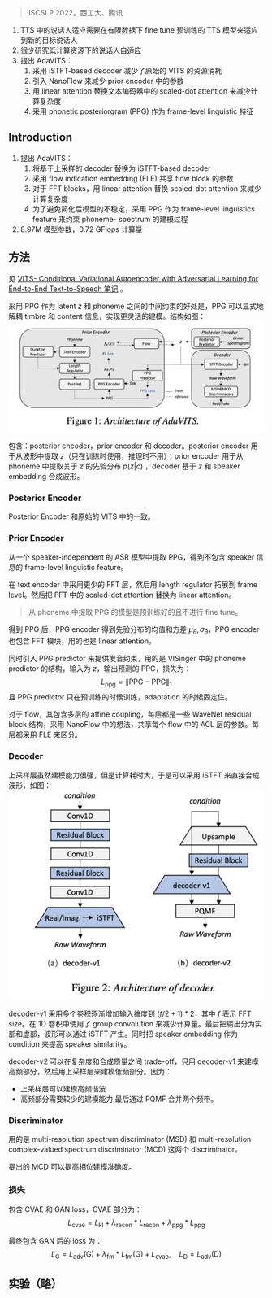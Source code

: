 > ISCSLP 2022，西工大、腾讯

1. TTS 中的说话人适应需要在有限数据下 fine tune 预训练的 TTS 模型来适应到新的目标说话人
2. 很少研究低计算资源下的说话人自适应
3. 提出 AdaVITS：
	1. 采用 iSTFT-based decoder 减少了原始的 VITS 的资源消耗
	2. 引入 NanoFlow 来减少 prior encoder 中的参数
	3. 用 linear attention 替换文本编码器中的 scaled-dot attention 来减少计算复杂度
	4. 采用  phonetic posteriorgram (PPG) 作为 frame-level linguistic 特征

## Introduction

1. 提出 AdaVITS：
	1. 将基于上采样的 decoder 替换为 iSTFT-based decoder
	2. 采用 ﬂow indication embedding (FLE) 共享 flow block 的参数
	3. 对于 FFT blocks，用 linear attention 替换 scaled-dot attention 来减少计算复杂度
	4. 为了避免简化后模型的不稳定，采用 PPG 作为 frame-level linguistics feature 来约束 phoneme- spectrum 的建模过程
2. 8.97M 模型参数，0.72 GFlops 计算量

## 方法

见 [VITS- Conditional Variational Autoencoder with Adversarial Learning for End-to-End Text-to-Speech 笔记](../VITS-%20Conditional%20Variational%20Autoencoder%20with%20Adversarial%20Learning%20for%20End-to-End%20Text-to-Speech%20笔记.md) 。

采用 PPG 作为 latent $z$ 和 phoneme 之间的中间约束的好处是，PPG 可以显式地解耦 timbre 和 content 信息，实现更灵活的建模。结构如图：
![](image/Pasted%20image%2020240107152245.png)

包含：posterior encoder，prior encoder 和 decoder。posterior encoder 用于从波形中提取 $z$（只在训练时使用，推理时不用）；prior encoder 用于从 phoneme 中提取关于 $z$ 的先验分布 $p(z|c)$ ，decoder 基于 $z$ 和 speaker embedding 合成波形。

### Posterior Encoder

Posterior Encoder 和原始的 VITS 中的一致。

### Prior Encoder

从一个 speaker-independent 的 ASR 模型中提取 PPG，得到不包含 speaker 信息的 frame-level linguistic feature。

在 text encoder 中采用更少的 FFT 层，然后用 length regulator 拓展到 frame level。然后把 FFT 中的 scaled-dot attention 替换为 linear attention。
> 从 phoneme 中提取 PPG 的模型是预训练好的且不进行 fine tune。

得到 PPG 后，PPG encoder 得到先验分布的均值和方差 $\mu_{\theta},\sigma_{\theta}$，PPG encoder 也包含 FFT 模块，用的也是 linear attention。

同时引入 PPG predictor 来提供发音约束，用的是 VISinger 中的 phoneme predictor 的结构，输入为 $z$，输出预测的 PPG，损失为：
$$L_{\mathrm{ppg}}=\left\|\text{PPG}-\mathrm{PPG}\right\|_1$$
且 PPG predictor 只在预训练的时候训练，adaptation 的时候固定住。

对于 flow，其包含多层的 affine coupling，每层都是一些 WaveNet residual block 结构，采用 NanoFlow 中的想法，共享每个 flow 中的 ACL 层的参数。每层都采用 FLE 来区分。

### Decoder

上采样层虽然建模能力很强，但是计算耗时大，于是可以采用 iSTFT 来直接合成波形，如图：
![](image/Pasted%20image%2020240107165143.png)

decoder-v1 采用多个卷积逐渐增加输入维度到 $(f/2+1)*2$，其中 $f$ 表示 FFT size。在 1D 卷积中使用了 group convolution 来减少计算量。最后把输出分为实部和虚部，波形可以通过 iSTFT 产生。同时把 speaker embedding 作为 condition 来提高 speaker similarity。

decoder-v2 可以在复杂度和合成质量之间 trade-off，只用 decoder-v1 来建模高频部分，然后用上采样层来建模低频部分。因为：
+ 上采样层可以建模高频谐波
+ 高频部分需要较少的建模能力
最后通过 PQMF 合并两个频带。

### Discriminator

用的是 multi-resolution spectrum discriminator (MSD) 和 multi-resolution complex-valued spectrum discriminator (MCD) 这两个 discriminator。

提出的 MCD 可以提高相位建模准确度。

### 损失

包含 CVAE 和 GAN loss，CVAE 部分为：
$$L_\mathrm{cvae}=L_\mathrm{kl}+\lambda_\mathrm{recon}*L_\mathrm{recon}+\lambda_\mathrm{ppg}*L_\mathrm{ppg}$$

最终包含 GAN 后的 loss 为：
$$L_\mathrm{G}=L_\mathrm{adv}(\mathrm{G})+\lambda_\mathrm{fm}*L_\mathrm{fm}(\mathrm{G})+L_\mathrm{cvae},\quad L_{\mathrm{D}}=L_{\mathrm{adv}}(\mathrm{D})
$$

## 实验（略）